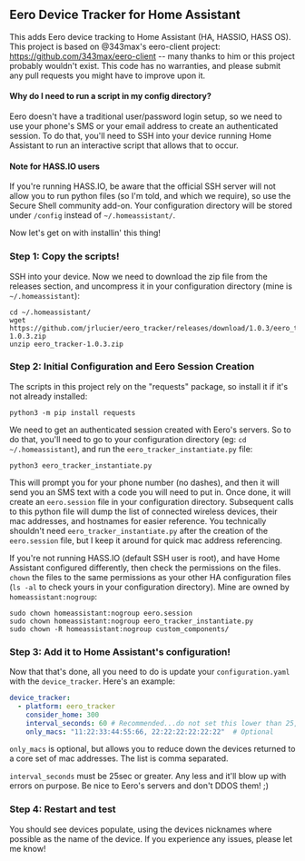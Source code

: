 ## Eero Device Tracker for Home Assistant
This adds Eero device tracking to Home Assistant (HA, HASSIO, HASS OS). This project is based on @343max's eero-client project: https://github.com/343max/eero-client -- many thanks to him or this project probably wouldn't exist.  This code has no warranties, and please submit any pull requests you might have to improve upon it.

#### Why do I need to run a script in my config directory?
Eero doesn't have a traditional user/password login setup, so we need to use your phone's SMS or your email address to create an authenticated session.  To do that, you'll need to SSH into your device running Home Assistant to run an interactive script that allows that to occur. 

#### Note for HASS.IO users
If you're running HASS.IO, be aware that the official SSH server will not allow you to run python files (so I'm told, and which we require), so use the Secure Shell community add-on.  Your configuration directory will be stored under `/config` instead of `~/.homeassistant/`. 

Now let's get on with installin' this thing!

### Step 1: Copy the scripts!
SSH into your device. Now we need to download the zip file from the releases section, and uncompress it in your configuration directory (mine is `~/.homeassistant`):
```
cd ~/.homeassistant/
wget https://github.com/jrlucier/eero_tracker/releases/download/1.0.3/eero_tracker-1.0.3.zip
unzip eero_tracker-1.0.3.zip
```
  
### Step 2: Initial Configuration and Eero Session Creation
The scripts in this project rely on the "requests" package, so install it if it's not already installed:
```
python3 -m pip install requests
```

We need to get an authenticated session created with Eero's servers. So to do that, you'll need to go to your configuration directory (eg: `cd ~/.homeassistant`), and run the `eero_tracker_instantiate.py` file:
```
python3 eero_tracker_instantiate.py
```
This will prompt you for your phone number (no dashes), and then it will send you an SMS text with a code you will need to put in.  Once done, it will create an `eero.session` file in your configuration directory.  Subsequent calls to this python file will dump the list of connected wireless devices, their mac addresses, and hostnames for easier reference.  You technically shouldn't need `eero_tracker_instantiate.py` after the creation of the `eero.session` file, but I keep it around for quick mac address referencing.

If you're not running HASS.IO (default SSH user is root), and have Home Assistant configured differently, then check the permissions on the files. `chown` the files to the same permissions as your other HA configuration files (`ls -al` to check yours in your configuration directory).  Mine are owned by `homeassistant:nogroup`:
```
sudo chown homeassistant:nogroup eero.session 
sudo chown homeassistant:nogroup eero_tracker_instantiate.py 
sudo chown -R homeassistant:nogroup custom_components/

```
### Step 3: Add it to Home Assistant's configuration!
Now that that's done, all you need to do is update your `configuration.yaml` with the `device_tracker`.  Here's an example:
```yaml
device_tracker:
  - platform: eero_tracker
    consider_home: 300
    interval_seconds: 60 # Recommended...do not set this lower than 25, we don't want to DDOS Eero
    only_macs: "11:22:33:44:55:66, 22:22:22:22:22:22"  # Optional
```
`only_macs` is optional, but allows you to reduce down the devices returned to a core set of mac addresses.  The list is comma separated. 

`interval_seconds` must be 25sec or greater.  Any less and it'll blow up with errors on purpose.  Be nice to Eero's servers and don't DDOS them! ;)

### Step 4: Restart and test
You should see devices populate, using the devices nicknames where possible as the name of the device.  If you experience any issues, please let me know!
